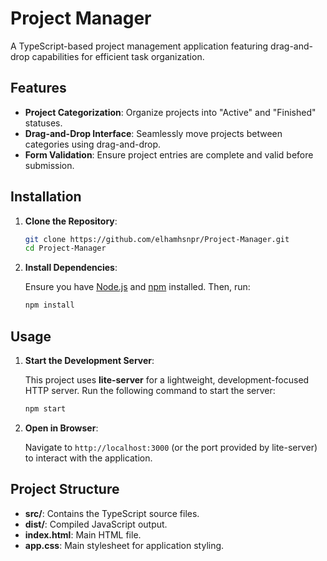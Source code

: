 # Project Manager

A TypeScript-based project management application featuring drag-and-drop capabilities for efficient task organization.

## Features

- **Project Categorization**: Organize projects into "Active" and "Finished" statuses.
- **Drag-and-Drop Interface**: Seamlessly move projects between categories using drag-and-drop.
- **Form Validation**: Ensure project entries are complete and valid before submission.

## Installation

1. **Clone the Repository**:

   ```bash
   git clone https://github.com/elhamhsnpr/Project-Manager.git
   cd Project-Manager
2. **Install Dependencies**:

   Ensure you have [Node.js](https://nodejs.org/) and [npm](https://www.npmjs.com/) installed. Then, run:

   ```bash
   npm install
   ```

## Usage

1. **Start the Development Server**:

   This project uses **lite-server** for a lightweight, development-focused HTTP server. Run the following command to start the server:

   ```bash
   npm start
   ```

2. **Open in Browser**:

   Navigate to `http://localhost:3000` (or the port provided by lite-server) to interact with the application.

## Project Structure

- **src/**: Contains the TypeScript source files.
- **dist/**: Compiled JavaScript output.
- **index.html**: Main HTML file.
- **app.css**: Main stylesheet for application styling.